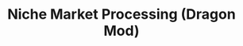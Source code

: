 ---
layout: post
title: Niche Market Processing (Dragon Mod)
published: true
type: spreadsheet
tags: processing
image: /files/thumbnails/sheets.png
excerpt: Calculate processing profits for niche markets and workshops
post-date: 2019-02-28
updated-date: 2022-11-19
direct-link: https://docs.google.com/spreadsheets/d/19m_zQTv1eqi55OEjY7nuO59jcUHmvqYBipK0N_g4pnQ/edit?usp=sharing
---